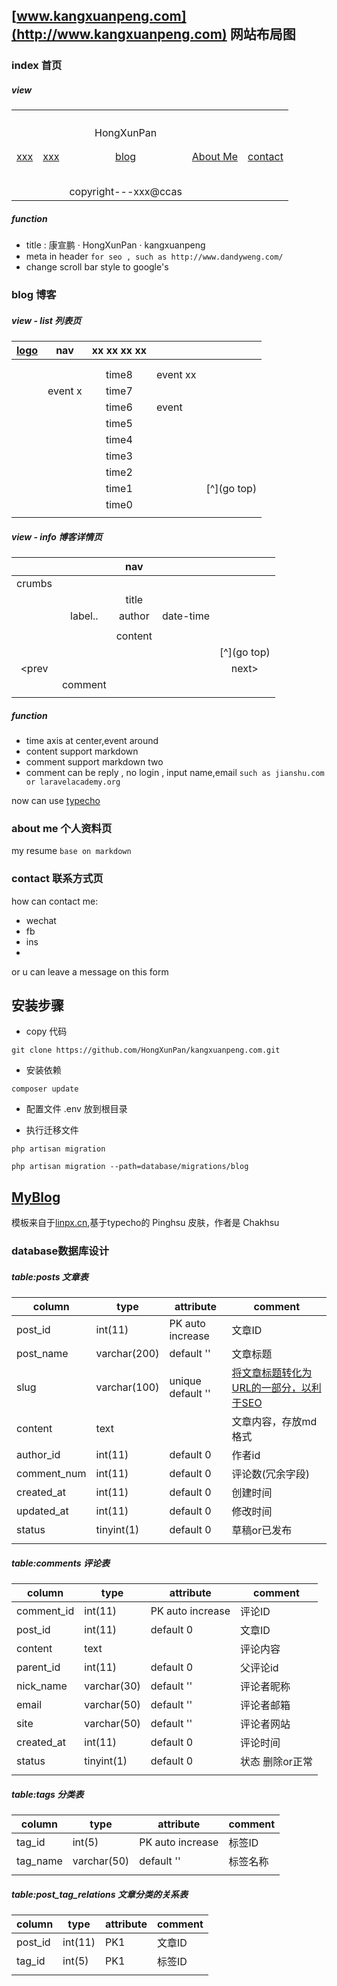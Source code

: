 ## [www.kangxuanpeng.com](http://www.kangxuanpeng.com) 网站布局图

### index 首页

##### view

| |  | |  | |
| :------: | :------:  | :------:  | :------ | :------: |
| | | |
| | | |
| | | |
| | | |
| | | HongXunPan | | |
| | | |
| | | |
| [xxx](http://xxx.kangxuanpeng.com) | [xxx](http://xxx.kangxuanpeng.com)  | [blog](http://blog.kangxuanpeng.com) | [About Me](http://me.kangxuanpeng.com) | [contact](http://www.kangxuanpeng.com/contact) |
| | | |
| | | |
| | | |
| | | |
| | | |
| | | copyright---xxx@ccas | | |

##### function

- title : 康宣鹏 · HongXunPan · kangxuanpeng
- meta in header ``` for seo , such as http://www.dandyweng.com/ ```
- change scroll bar style to google's


### blog 博客

##### view - list 列表页

| [logo](http://bolg.kangxuanpeng.com) | nav  | xx xx xx xx |  | |
| :------: | :------:  | :------:  | :------ | :------: |
| | | | | |
| | | | | |
| | | time8  | event xx | |
| | event x | time7 | | |
| | | time6 | event | |
| | | time5 | | |
| | | time4 | | |
| | | time3 | | |
| | | time2 | | |
| | | time1 | | [^](go top) |
| | | time0 | | |
| | | | | |

##### view - info 博客详情页

| | | nav |  | |
| :------: | :------:  | :------:  | :------ | :------: |
| crumbs |  | | | |
| | | title | | |
|  | label.. | author | date-time | |
| | | | | |
| | | content | | |
| | | | | [^](go top) |
| \<prev | | | | next\>|
| | comment | | | |
| | | | | |


##### function
 
 - time axis at center,event around
 - content support markdown
 - comment support markdown two
 - comment can be reply , no login , input name,email ```such as jianshu.com or laravelacademy.org```
 
 now can use [typecho](https://github.com/typecho/typecho)
 
 ### about me 个人资料页
 
 my resume ```base on markdown```
 
 ### contact 联系方式页
 
 how can contact me:
 - wechat
 - fb
 - ins
 - 
 or u can leave a message on this form
 
 ## 安装步骤
 
 - copy 代码
 
 ```git clone https://github.com/HongXunPan/kangxuanpeng.com.git```
 
 - 安装依赖
 
 ```composer update```
 
 - 配置文件 .env 放到根目录
 
 - 执行迁移文件
 
 ```php artisan migration```
 
 ```php artisan migration --path=database/migrations/blog```
 
 ## [MyBlog](http://blog.kangxuanpeng.com)
 
 模板来自于[linpx.cn](https://www.linpx.com/),基于typecho的 Pinghsu 皮肤，作者是 Chakhsu
 
 ### database数据库设计
  
 ##### table:posts 文章表
 
 | column | type | attribute | comment |
 | --- | --- | ---| --- |
 | post_id | int(11) | PK auto increase | 文章ID |
 | post_name | varchar(200) | default '' | 文章标题 |
 | slug | varchar(100) | unique default '' | [将文章标题转化为URL的一部分，以利于SEO](https://laravel-china.org/topics/2857/write-a-url-slug-wheel-to-support-chinese-translation) |
 | content | text |  | 文章内容，存放md格式 |
 | author_id | int(11) | default 0 | 作者id |
 | comment_num | int(11) | default 0 | 评论数(冗余字段) |
 | created_at | int(11) | default 0 | 创建时间 |
 | updated_at | int(11) | default 0 | 修改时间 |
 | status | tinyint(1) | default 0 | 草稿or已发布 |
 | | | | |
 
 ##### table:comments 评论表
 
 | column | type | attribute | comment |
 | --- | --- | ---| --- |
 | comment_id | int(11) | PK auto increase | 评论ID |
 | post_id | int(11) | default 0 | 文章ID |
 | content | text | | 评论内容 |
 | parent_id | int(11) | default 0 | 父评论id |
 | nick_name | varchar(30) | default '' | 评论者昵称 |
 | email | varchar(50) | default '' | 评论者邮箱 |
 | site | varchar(50) | default '' | 评论者网站 |
 | created_at | int(11) | default 0 | 评论时间|
 | status | tinyint(1) | default 0 | 状态 删除or正常 |
 | | | | |
 
 ##### table:tags 分类表
 
 | column | type | attribute | comment |
 | --- | --- | ---| --- |
 | tag_id | int(5) | PK auto increase | 标签ID |
 | tag_name | varchar(50) | default '' | 标签名称 |
 | | | | |
 
 ##### table:post_tag_relations 文章分类的关系表
 
 | column | type | attribute | comment |
 | --- | --- | ---| --- |
 | post_id | int(11) | PK1 | 文章ID |
 | tag_id | int(5) | PK1 | 标签ID |
 | | | | |
